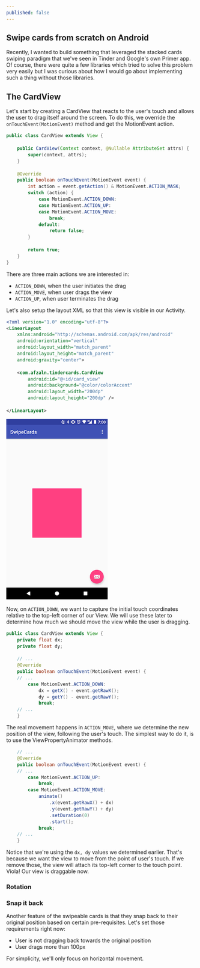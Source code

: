 ```yaml
---
published: false
---
```

## Swipe cards from scratch on Android

Recently, I wanted to build something that leveraged the stacked cards swiping paradigm that we've seen in Tinder and Google's own Primer app. Of course, there were quite a few libraries which tried to solve this problem very easily but I was curious about how I would go about implementing such a thing without those libraries.

## The CardView

Let's start by creating a CardView that reacts to the user's touch and allows the user to drag itself around the screen. To do this, we override the ```onTouchEvent(MotionEvent)``` method and get the MotionEvent action.

```java
public class CardView extends View {

    public CardView(Context context, @Nullable AttributeSet attrs) {
        super(context, attrs);
    }

    @Override
    public boolean onTouchEvent(MotionEvent event) {
        int action = event.getAction() & MotionEvent.ACTION_MASK;
        switch (action) {
            case MotionEvent.ACTION_DOWN:
            case MotionEvent.ACTION_UP:
            case MotionEvent.ACTION_MOVE:
                break;
            default:
                return false;
        }

        return true;
    }
}
```

There are three main actions we are interested in: 

- ```ACTION_DOWN```, when the user initiates the drag
- ```ACTION_MOVE```, when user drags the view
- ```ACTION_UP```, when user terminates the drag


Let's also setup the layout XML so that this view is visible in our Activity.

```xml
<?xml version="1.0" encoding="utf-8"?>
<LinearLayout 
    xmlns:android="http://schemas.android.com/apk/res/android"
    android:orientation="vertical" 
    android:layout_width="match_parent"
    android:layout_height="match_parent"
    android:gravity="center">

    <com.afzaln.tindercards.CardView
        android:id="@+id/card_view"
        android:background="@color/colorAccent"
        android:layout_width="200dp"
        android:layout_height="200dp" />

</LinearLayout>
```

![swipecards-MainActivity-09062017160017.png](/_posts/images/2017-09-06/swipecards-MainActivity-09062017160017.png)



Now, on ```ACTION_DOWN```, we want to capture the initial touch coordinates relative to the top-left corner of our View. We will use these later to determine how much we should move the view while the user is dragging.

```java
public class CardView extends View {
    private float dx;
    private float dy;

    // ...
    @Override
    public boolean onTouchEvent(MotionEvent event) {
    // ...
        case MotionEvent.ACTION_DOWN:
            dx = getX() - event.getRawX();
            dy = getY() - event.getRawY();
            break;
    // ...
    }
```

The real movement happens in ```ACTION_MOVE```, where we determine the new position of the view, following the user's touch. The simplest way to do it, is to use the ViewPropertyAnimator methods.

```java
    // ...
    @Override
    public boolean onTouchEvent(MotionEvent event) {
    // ...
        case MotionEvent.ACTION_UP:
            break;
        case MotionEvent.ACTION_MOVE:
            animate()
                .x(event.getRawX() + dx)
                .y(event.getRawY() + dy)
                .setDuration(0)
                .start();
            break;
    // ...
    }
```

Notice that we're using the ```dx, dy``` values we determined earlier. That's because we want the view to move from the point of user's touch. If we remove those, the view will attach its top-left corner to the touch point. Viola! Our view is draggable now.


### Rotation


### Snap it back

Another feature of the swipeable cards is that they snap back to their original position based on certain pre-requisites. Let's set those requirements right now:

- User is not dragging back towards the original position
- User drags more than 100px

For simplicity, we'll only focus on horizontal movement.
